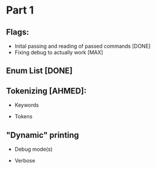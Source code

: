 # Part 1

## Flags:

* Inital passing and reading of passed commands [DONE]
* Fixing debug to actually work [MAX]

## Enum List [DONE]

## Tokenizing [AHMED]:

* Keywords

* Tokens

## "Dynamic" printing

* Debug mode(s)

* Verbose
